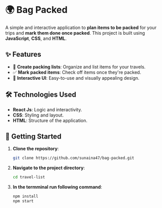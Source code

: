 # 🌍 Bag Packed

A simple and interactive application to **plan items to be packed** for your trips and **mark them done once packed**. This project is built using **JavaScript**, **CSS**, and **HTML**.

## ✨ Features

- 🧳 **Create packing lists**: Organize and list items for your travels.
- ✅ **Mark packed items**: Check off items once they're packed.
- 🎨 **Interactive UI**: Easy-to-use and visually appealing design.

## 🛠️ Technologies Used

- **React Js**: Logic and interactivity.
- **CSS**: Styling and layout.
- **HTML**: Structure of the application.

## 🚀 Getting Started

1. **Clone the repository**:

   ```bash
   git clone https://github.com/sunaina47/bag-packed.git

2. **Navigate to the project directory**:
   ```bash
   cd travel-list

3. **In the termminal run following command**:
   ```bash
   npm install
   npm start
